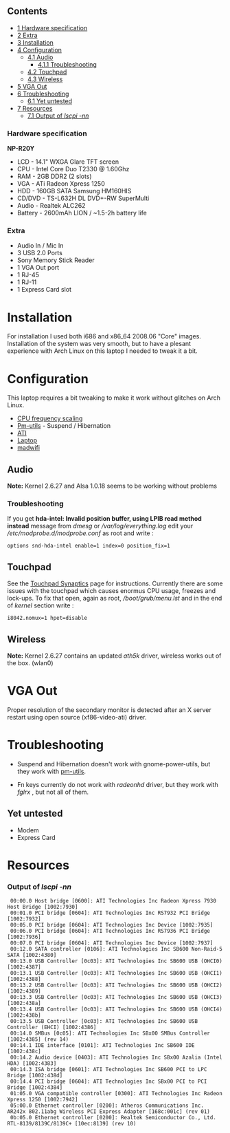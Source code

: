 ## Contents

*   [1 Hardware specification](#Hardware_specification)
*   [2 Extra](#Extra)
*   [3 Installation](#Installation)
*   [4 Configuration](#Configuration)
    *   [4.1 Audio](#Audio)
        *   [4.1.1 Troubleshooting](#Troubleshooting)
    *   [4.2 Touchpad](#Touchpad)
    *   [4.3 Wireless](#Wireless)
*   [5 VGA Out](#VGA_Out)
*   [6 Troubleshooting](#Troubleshooting_2)
    *   [6.1 Yet untested](#Yet_untested)
*   [7 Resources](#Resources)
    *   [7.1 Output of _lscpi -nn_](#Output_of_lscpi_-nn)

### Hardware specification

**NP-R20Y**

*   LCD - 14.1" WXGA Glare TFT screen
*   CPU - Intel Core Duo T2330 @ 1.60Ghz
*   RAM - 2GB DDR2 (2 slots)
*   VGA - ATi Radeon Xpress 1250
*   HDD - 160GB SATA Samsung HM160HIS
*   CD/DVD - TS-L632H DL DVD+-RW SuperMulti
*   Audio - Realtek ALC262
*   Battery - 2600mAh LION / ~1.5-2h battery life

### Extra

*   Audio In / Mic In
*   3 USB 2.0 Ports
*   Sony Memory Stick Reader
*   1 VGA Out port
*   1 RJ-45
*   1 RJ-11
*   1 Express Card slot

# Installation

For installation I used both i686 and x86_64 2008.06 "Core" images. Installation of the system was very smooth, but to have a plesant experience with Arch Linux on this laptop I needed to tweak it a bit.

# Configuration

This laptop requires a bit tweaking to make it work without glitches on Arch Linux.

*   [CPU frequency scaling](/index.php/CPU_frequency_scaling "CPU frequency scaling")
*   [Pm-utils](/index.php/Pm-utils "Pm-utils") - Suspend / Hibernation
*   [ATI](/index.php/ATI "ATI")
*   [Laptop](/index.php/Laptop "Laptop")
*   [madwifi](/index.php/Wireless "Wireless")

## Audio

**Note:** Kernel 2.6.27 and Alsa 1.0.18 seems to be working without problems

### Troubleshooting

If you get **hda-intel: Invalid position buffer, using LPIB read method instead** message from _dmesg_ or _/var/log/everything.log_ edit your _/etc/modprobe.d/modprobe.conf_ as root and write :

```
options snd-hda-intel enable=1 index=0 position_fix=1

```

## Touchpad

See the [Touchpad Synaptics](/index.php/Touchpad_Synaptics "Touchpad Synaptics") page for instructions. Currently there are some issues with the touchpad which causes enormus CPU usage, freezes and lock-ups. To fix that open, again as root, _/boot/grub/menu.lst_ and in the end of _kernel_ section write :

```
i8042.nomux=1 hpet=disable

```

## Wireless

**Note:** Kernel 2.6.27 contains an updated _ath5k_ driver, wireless works out of the box. (wlan0)

# VGA Out

Proper resolution of the secondary monitor is detected after an X server restart using open source (xf86-video-ati) driver.

# Troubleshooting

*   Suspend and Hibernation doesn't work with gnome-power-utils, but they work with [pm-utils](/index.php/Pm-utils "Pm-utils").

*   Fn keys currently do not work with _radeonhd_ driver, but they work with _fglrx_ , but not all of them.

## Yet untested

*   Modem
*   Express Card

# Resources

### Output of _lscpi -nn_

```
 00:00.0 Host bridge [0600]: ATI Technologies Inc Radeon Xpress 7930 Host Bridge [1002:7930]
 00:01.0 PCI bridge [0604]: ATI Technologies Inc RS7932 PCI Bridge [1002:7932]
 00:05.0 PCI bridge [0604]: ATI Technologies Inc Device [1002:7935]
 00:06.0 PCI bridge [0604]: ATI Technologies Inc RS7936 PCI Bridge [1002:7936]
 00:07.0 PCI bridge [0604]: ATI Technologies Inc Device [1002:7937]
 00:12.0 SATA controller [0106]: ATI Technologies Inc SB600 Non-Raid-5 SATA [1002:4380]
 00:13.0 USB Controller [0c03]: ATI Technologies Inc SB600 USB (OHCI0) [1002:4387]
 00:13.1 USB Controller [0c03]: ATI Technologies Inc SB600 USB (OHCI1) [1002:4388]
 00:13.2 USB Controller [0c03]: ATI Technologies Inc SB600 USB (OHCI2) [1002:4389]
 00:13.3 USB Controller [0c03]: ATI Technologies Inc SB600 USB (OHCI3) [1002:438a]
 00:13.4 USB Controller [0c03]: ATI Technologies Inc SB600 USB (OHCI4) [1002:438b]
 00:13.5 USB Controller [0c03]: ATI Technologies Inc SB600 USB Controller (EHCI) [1002:4386]
 00:14.0 SMBus [0c05]: ATI Technologies Inc SBx00 SMBus Controller [1002:4385] (rev 14)
 00:14.1 IDE interface [0101]: ATI Technologies Inc SB600 IDE [1002:438c]
 00:14.2 Audio device [0403]: ATI Technologies Inc SBx00 Azalia (Intel HDA) [1002:4383]
 00:14.3 ISA bridge [0601]: ATI Technologies Inc SB600 PCI to LPC Bridge [1002:438d]
 00:14.4 PCI bridge [0604]: ATI Technologies Inc SBx00 PCI to PCI Bridge [1002:4384]
 01:05.0 VGA compatible controller [0300]: ATI Technologies Inc Radeon Xpress 1250 [1002:7942]
 05:00.0 Ethernet controller [0200]: Atheros Communications Inc. AR242x 802.11abg Wireless PCI Express Adapter [168c:001c] (rev 01)
 0b:05.0 Ethernet controller [0200]: Realtek Semiconductor Co., Ltd. RTL-8139/8139C/8139C+ [10ec:8139] (rev 10)

```